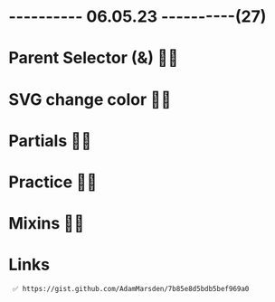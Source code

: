# ---------- 06.05.23 ----------(27)

# Parent Selector (&) 👍🏻

# SVG change color 👍🏻

# Partials 👍🏻

# Practice 👍🏻

# Mixins 👍🏻

# Links

     ✅ https://gist.github.com/AdamMarsden/7b85e8d5bdb5bef969a0
